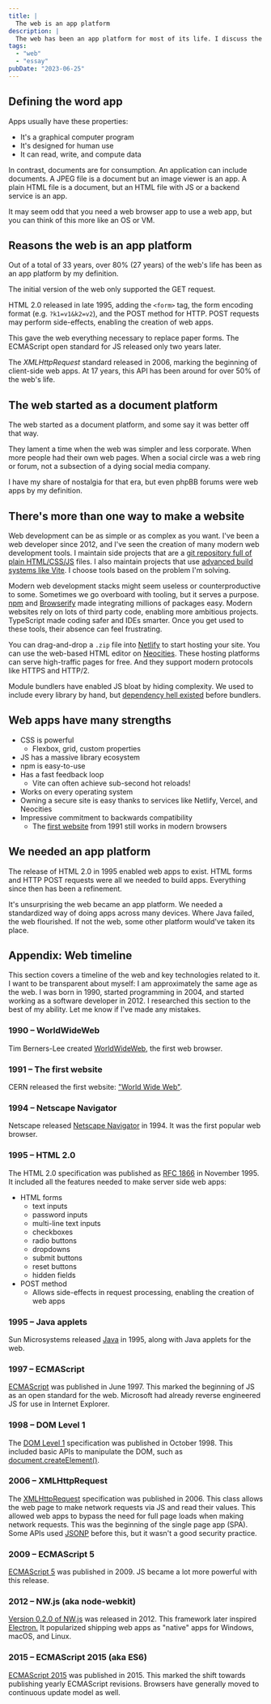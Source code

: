 ```yaml
---
title: |
  The web is an app platform
description: |
  The web has been an app platform for most of its life. I discuss the history of the web and my definition of "app".
tags:
  - "web"
  - "essay"
pubDate: "2023-06-25"
---
```


## Defining the word app

Apps usually have these properties:

- It's a graphical computer program
- It's designed for human use
- It can read, write, and compute data

In contrast, documents are for consumption. An application can include
documents. A JPEG file is a document but an image viewer is an app. A plain HTML
file is a document, but an HTML file with JS or a backend service is an app.

It may seem odd that you need a web browser app to use a web app, but you can
think of this more like an OS or VM.

## Reasons the web is an app platform

Out of a total of 33 years, over 80% (27 years) of the web's life has been as an
app platform by my definition.

The initial version of the web only supported the GET request.

HTML 2.0 released in late 1995, adding the `<form>` tag, the form encoding
format (e.g. `?k1=v1&k2=v2`), and the POST method for HTTP. POST requests may
perform side-effects, enabling the creation of web apps.

This gave the web everything necessary to replace paper forms. The ECMAScript
open standard for JS released only two years later.

The _XMLHttpRequest_ standard released in 2006, marking the beginning of
client-side web apps. At 17 years, this API has been around for over 50% of the
web's life.

## The web started as a document platform

The web started as a document platform, and some say it was better off that way.

They lament a time when the web was simpler and less corporate. When more people
had their own web pages. When a social circle was a web ring or forum, not a
subsection of a dying social media company.

I have my share of nostalgia for that era, but even phpBB forums were web apps
by my definition.

## There's more than one way to make a website

Web development can be as simple or as complex as you want. I've been a web
developer since 2012, and I've seen the creation of many modern web development
tools. I maintain side projects that are a
[git repository full of plain HTML/CSS/JS](https://2bit-ui.wavebeem.com/) files.
I also maintain projects that use
[advanced build systems like Vite](https://www.pkmn.help/). I choose tools based
on the problem I'm solving.

Modern web development stacks might seem useless or counterproductive to some.
Sometimes we go overboard with tooling, but it serves a purpose.
[npm](https://www.npmjs.com/) and
[Browserify](https://en.wikipedia.org/wiki/Browserify "https://en.wikipedia.org/wiki/Browserify")
made integrating millions of packages easy. Modern websites rely on lots of
third party code, enabling more ambitious projects. TypeScript made coding safer
and IDEs smarter. Once you get used to these tools, their absence can feel
frustrating.

You can drag-and-drop a `.zip` file into [Netlify](https://www.netlify.com/) to
start hosting your site. You can use the web-based HTML editor on
[Neocities](https://neocities.org/). These hosting platforms can serve
high-traffic pages for free. And they support modern protocols like HTTPS and
HTTP/2.

Module bundlers have enabled JS bloat by hiding complexity. We used to include
every library by hand, but
[dependency hell existed](https://api.jquery.com/jQuery.noConflict/) before
bundlers.

## Web apps have many strengths

- CSS is powerful
  - Flexbox, grid, custom properties
- JS has a massive library ecosystem
- npm is easy-to-use
- Has a fast feedback loop
  - Vite can often achieve sub-second hot reloads!
- Works on every operating system
- Owning a secure site is easy thanks to services like Netlify, Vercel, and
  Neocities
- Impressive commitment to backwards compatibility
  - The [first website](http://info.cern.ch/hypertext/WWW/TheProject.html) from
    1991 still works in modern browsers

## We needed an app platform

The release of HTML 2.0 in 1995 enabled web apps to exist. HTML forms and HTTP
POST requests were all we needed to build apps. Everything since then has been a
refinement.

It's unsurprising the web became an app platform. We needed a standardized way
of doing apps across many devices. Where Java failed, the web flourished. If not
the web, some other platform would've taken its place.

## Appendix: Web timeline

This section covers a timeline of the web and key technologies related to it. I
want to be transparent about myself: I am approximately the same age as the web.
I was born in 1990, started programming in 2004, and started working as a
software developer in 2012\. I researched this section to the best of my
ability. Let me know if I've made any mistakes.

### 1990 – WorldWideWeb

Tim Berners-Lee created
[WorldWideWeb](https://www.mozilla.org/en-US/firefox/browsers/browser-history/),
the first web browser.

### 1991 – The first website

CERN released the first website:
["World Wide Web"](http://info.cern.ch/hypertext/WWW/TheProject.html "http://info.cern.ch/hypertext/WWW/TheProject.html").

### 1994 – Netscape Navigator

Netscape released
[Netscape Navigator](https://www.mozilla.org/en-US/firefox/browsers/browser-history/)
in 1994\. It was the first popular web browser.

### 1995 – HTML 2.0

The HTML 2.0 specification was published as
[RFC 1866](https://datatracker.ietf.org/doc/html/rfc1866) in November 1995\. It
included all the features needed to make server side web apps:

- HTML forms
  - text inputs
  - password inputs
  - multi-line text inputs
  - checkboxes
  - radio buttons
  - dropdowns
  - submit buttons
  - reset buttons
  - hidden fields
- POST method
  - Allows side-effects in request processing, enabling the creation of web apps

### 1995 – Java applets

Sun Microsystems released
[Java](https://en.wikipedia.org/wiki/Java_applet "https://en.wikipedia.org/wiki/Java_applet")
in 1995, along with Java applets for the web.

### 1997 – ECMAScript

[ECMAScript](https://en.wikipedia.org/wiki/JavaScript#The_rise_of_JScript "https://en.wikipedia.org/wiki/JavaScript#The_rise_of_JScript")
was published in June 1997\. This marked the beginning of JS as an open standard
for the web. Microsoft had already reverse engineered JS for use in Internet
Explorer.

### 1998 – DOM Level 1

The [DOM Level 1](https://www.w3.org/TR/REC-DOM-Level-1/) specification was
published in October 1998\. This included basic APIs to manipulate the DOM, such
as
[document.createElement()](https://developer.mozilla.org/en-US/docs/Web/API/Document/createElement).

### 2006 – XMLHttpRequest

The [XMLHttpRequest](https://www.w3.org/TR/2006/WD-XMLHttpRequest-20060405/)
specification was published in 2006\. This class allows the web page to make
network requests via JS and read their values. This allowed web apps to bypass
the need for full page loads when making network requests. This was the
beginning of the single page app (SPA). Some APIs used
[JSONP](https://en.wikipedia.org/wiki/JSONP "https://en.wikipedia.org/wiki/JSONP")
before this, but it wasn't a good security practice.

### 2009 – ECMAScript 5

[ECMAScript 5](https://www.ecma-international.org/publications-and-standards/standards/ecma-262/)
was published in 2009\. JS became a lot more powerful with this release.

### 2012 – NW.js (aka node-webkit)

[Version 0.2.0 of NW.js](https://github.com/nwjs/nw.js/releases/tag/v0.2.0) was
released in 2012\. This framework later inspired
[Electron.](<https://en.wikipedia.org/wiki/Electron_(software_framework)>) It
popularized shipping web apps as "native" apps for Windows, macOS, and Linux.

### 2015 – ECMAScript 2015 (aka ES6)

[ECMAScript 2015](https://262.ecma-international.org/6.0/) was published in
2015\. This marked the shift towards publishing yearly ECMAScript revisions.
Browsers have generally moved to continuous update model as well.
